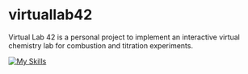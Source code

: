 # virtuallab42
Virtual Lab 42 is a personal project to implement an interactive virtual chemistry lab for combustion and titration experiments.

[![My Skills](https://skillicons.dev/icons?i=py)]()

